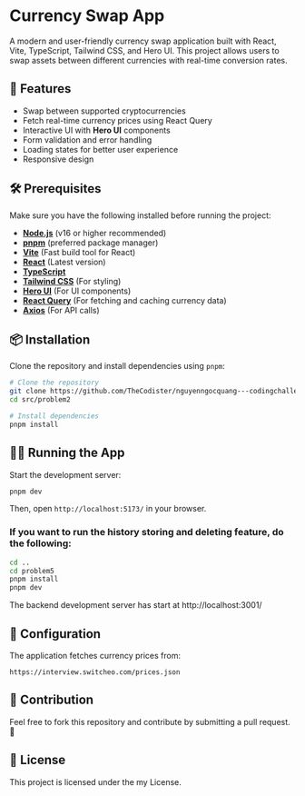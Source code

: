 # Currency Swap App

A modern and user-friendly currency swap application built with React, Vite,
TypeScript, Tailwind CSS, and Hero UI. This project allows users to swap assets
between different currencies with real-time conversion rates.

## 🚀 Features

- Swap between supported cryptocurrencies
- Fetch real-time currency prices using React Query
- Interactive UI with **Hero UI** components
- Form validation and error handling
- Loading states for better user experience
- Responsive design

## 🛠️ Prerequisites

Make sure you have the following installed before running the project:

- **[Node.js](https://nodejs.org/)** (v16 or higher recommended)
- **[pnpm](https://pnpm.io/)** (preferred package manager)
- **[Vite](https://vitejs.dev/)** (Fast build tool for React)
- **[React](https://react.dev/)** (Latest version)
- **[TypeScript](https://www.typescriptlang.org/)**
- **[Tailwind CSS](https://tailwindcss.com/)** (For styling)
- **[Hero UI](https://www.heroui.com/)** (For UI components)
- **[React Query](https://tanstack.com/query/latest)** (For fetching and caching
  currency data)
- **[Axios](https://axios-http.com/)** (For API calls)

## 📦 Installation

Clone the repository and install dependencies using `pnpm`:

```sh
# Clone the repository
git clone https://github.com/TheCodister/nguyenngocquang---codingchallenge.git
cd src/problem2

# Install dependencies
pnpm install
```

## 🏃‍♂️ Running the App

Start the development server:

```sh
pnpm dev
```

Then, open `http://localhost:5173/` in your browser.

### If you want to run the history storing and deleting feature, do the following:

```sh
cd ..
cd problem5
pnpm install
pnpm dev
```

The backend development server has start at http://localhost:3001/

## 🔧 Configuration

The application fetches currency prices from:

```
https://interview.switcheo.com/prices.json
```

## 🤝 Contribution

Feel free to fork this repository and contribute by submitting a pull request.
🚀

## 📜 License

This project is licensed under the my License.
